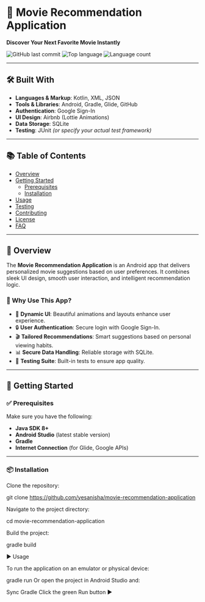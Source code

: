 # 🎥 Movie Recommendation Application

**Discover Your Next Favorite Movie Instantly**

![GitHub last commit](https://img.shields.io/github/last-commit/yesanisha/movie-recommendation-application)
![Top language](https://img.shields.io/github/languages/top/yesanisha/movie-recommendation-application)
![Language count](https://img.shields.io/github/languages/count/yesanisha/movie-recommendation-application)

---

## 🛠 Built With

- **Languages & Markup**: Kotlin, XML, JSON
- **Tools & Libraries**: Android, Gradle, Glide, GitHub
- **Authentication**: Google Sign-In
- **UI Design**: Airbnb (Lottie Animations)
- **Data Storage**: SQLite
- **Testing**: JUnit *(or specify your actual test framework)*

---

## 📚 Table of Contents

- [Overview](#overview)
- [Getting Started](#getting-started)
  - [Prerequisites](#prerequisites)
  - [Installation](#installation)
- [Usage](#usage)
- [Testing](#testing)
- [Contributing](#contributing)
- [License](#license)
- [FAQ](#faq)

---

## 📖 Overview

The **Movie Recommendation Application** is an Android app that delivers personalized movie suggestions based on user preferences. It combines sleek UI design, smooth user interaction, and intelligent recommendation logic.

### 🚀 Why Use This App?

- 🎨 **Dynamic UI**: Beautiful animations and layouts enhance user experience.
- 🔒 **User Authentication**: Secure login with Google Sign-In.
- 🎬 **Tailored Recommendations**: Smart suggestions based on personal viewing habits.
- 📊 **Secure Data Handling**: Reliable storage with SQLite.
- 🧪 **Testing Suite**: Built-in tests to ensure app quality.

---

## 🚀 Getting Started

### ✅ Prerequisites

Make sure you have the following:

- **Java SDK 8+**
- **Android Studio** (latest stable version)
- **Gradle**
- **Internet Connection** (for Glide, Google APIs)

---

### 📦 Installation

Clone the repository:

git clone https://github.com/yesanisha/movie-recommendation-application

Navigate to the project directory:

cd movie-recommendation-application

Build the project:

gradle build

▶️ Usage

To run the application on an emulator or physical device:

gradle run
Or open the project in Android Studio and:

Sync Gradle
Click the green Run button ▶️

